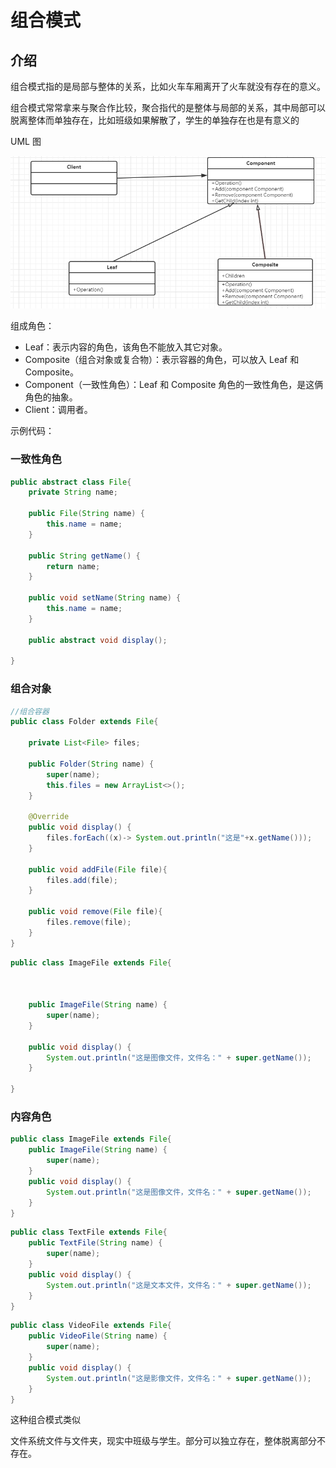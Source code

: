 # 组合模式

## 介绍

组合模式指的是局部与整体的关系，比如火车车厢离开了火车就没有存在的意义。

组合模式常常拿来与聚合作比较，聚合指代的是整体与局部的关系，其中局部可以脱离整体而单独存在，比如班级如果解散了，学生的单独存在也是有意义的

UML 图

![img](9fbb67fc78961788f96a45290de77f19-0)

组成角色：

- Leaf：表示内容的角色，该角色不能放入其它对象。
- Composite（组合对象或复合物）：表示容器的角色，可以放入 Leaf 和 Composite。
- Component（一致性角色）：Leaf 和 Composite 角色的一致性角色，是这俩角色的抽象。
- Client：调用者。

示例代码：

### 一致性角色

```java
public abstract class File{
    private String name;

    public File(String name) {
        this.name = name;
    }

    public String getName() {
        return name;
    }

    public void setName(String name) {
        this.name = name;
    }

    public abstract void display(); 

}
```

### 组合对象

```java
//组合容器
public class Folder extends File{

    private List<File> files;

    public Folder(String name) {
        super(name);
        this.files = new ArrayList<>();
    }

    @Override
    public void display() {
        files.forEach((x)-> System.out.println("这是"+x.getName()));
    }

    public void addFile(File file){
        files.add(file);
    }

    public void remove(File file){
        files.remove(file);
    }
}

```

```java
public class ImageFile extends File{



    public ImageFile(String name) {
        super(name);
    }

    public void display() {
        System.out.println("这是图像文件，文件名：" + super.getName());
    }

}
```

### 内容角色

```java
public class ImageFile extends File{
    public ImageFile(String name) {
        super(name);
    }
    public void display() {
        System.out.println("这是图像文件，文件名：" + super.getName());
    }
}
```

```java
public class TextFile extends File{
    public TextFile(String name) {
        super(name);
    }
    public void display() {
        System.out.println("这是文本文件，文件名：" + super.getName());
    }
}
```

```java
public class VideoFile extends File{
    public VideoFile(String name) {
        super(name);
    }
    public void display() {
        System.out.println("这是影像文件，文件名：" + super.getName());
    }
}
```

这种组合模式类似

文件系统文件与文件夹，现实中班级与学生。部分可以独立存在，整体脱离部分不存在。
